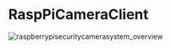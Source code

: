 # RaspPiCameraClient

![raspberrypisecuritycamerasystem_overview](https://user-images.githubusercontent.com/28979052/41449990-7c9d13c4-709f-11e8-8d0e-d11a762fb68e.png)
